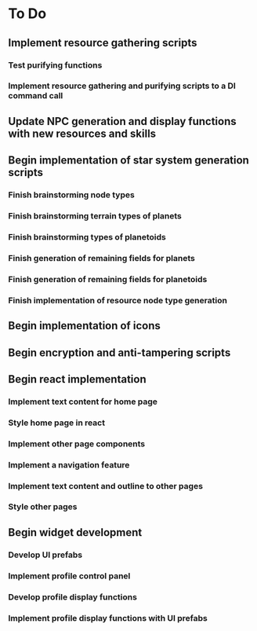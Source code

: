 # To Do

## Implement resource gathering scripts

### Test purifying functions

### Implement resource gathering and purifying scripts to a DI command call

## Update NPC generation and display functions with new resources and skills

## Begin implementation of star system generation scripts

### Finish brainstorming node types

### Finish brainstorming terrain types of planets

### Finish brainstorming types of planetoids

### Finish generation of remaining fields for planets

### Finish generation of remaining fields for planetoids

### Finish implementation of resource node type generation

## Begin implementation of icons

## Begin encryption and anti-tampering scripts

## Begin react implementation

### Implement text content for home page

### Style home page in react

### Implement other page components

### Implement a navigation feature

### Implement text content and outline to other pages

### Style other pages

## Begin widget development

### Develop UI prefabs

### Implement profile control panel

### Develop profile display functions

### Implement profile display functions with UI prefabs
